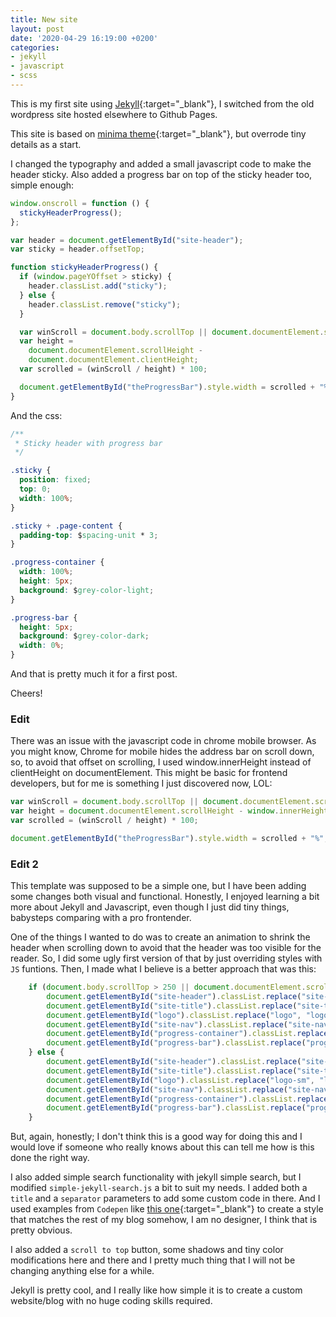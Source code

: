 ```yaml
---
title: New site
layout: post
date: '2020-04-29 16:19:00 +0200'
categories:
- jekyll
- javascript
- scss
---
```


This is my first site using [Jekyll](https://jekyllrb.com/){:target="_blank"}, I switched from the old wordpress site hosted elsewhere to Github Pages.

This site is based on [minima theme](https://github.com/jekyll/minima){:target="_blank"}, but overrode tiny details as a start.

I changed the typography and added a small javascript code to make the header sticky. Also added a progress bar on top of the sticky header too, simple enough:

```js
window.onscroll = function () {
  stickyHeaderProgress();
};

var header = document.getElementById("site-header");
var sticky = header.offsetTop;

function stickyHeaderProgress() {
  if (window.pageYOffset > sticky) {
    header.classList.add("sticky");
  } else {
    header.classList.remove("sticky");
  }

  var winScroll = document.body.scrollTop || document.documentElement.scrollTop;
  var height =
    document.documentElement.scrollHeight -
    document.documentElement.clientHeight;
  var scrolled = (winScroll / height) * 100;

  document.getElementById("theProgressBar").style.width = scrolled + "%";
}
```

And the css:

```css
/**
 * Sticky header with progress bar
 */

.sticky {
  position: fixed;
  top: 0;
  width: 100%;
}

.sticky + .page-content {
  padding-top: $spacing-unit * 3;
}

.progress-container {
  width: 100%;
  height: 5px;
  background: $grey-color-light;
}

.progress-bar {
  height: 5px;
  background: $grey-color-dark;
  width: 0%;
}
```

And that is pretty much it for a first post.

Cheers!

### Edit

There was an issue with the javascript code in chrome mobile browser. As you might know, Chrome for mobile hides the address bar on scroll down, so, to avoid that offset on scrolling, I used window.innerHeight instead of clientHeight on documentElement. This might be basic for frontend developers, but for me is something I just discovered now, LOL:

```js
var winScroll = document.body.scrollTop || document.documentElement.scrollTop;
var height = document.documentElement.scrollHeight - window.innerHeight;
var scrolled = (winScroll / height) * 100;

document.getElementById("theProgressBar").style.width = scrolled + "%";
```

### Edit 2

This template was supposed to be a simple one, but I have been adding some changes both visual and functional. Honestly, I enjoyed learning a bit more about Jekyll and Javascript, even though I just did tiny things, babysteps comparing with a pro frontender.

One of the things I wanted to do was to create an animation to shrink the header when scrolling down to avoid that the header was too visible for the reader. So, I did some ugly first version of that by just overriding styles with `JS` funtions. Then, I made what I believe is a better approach that was this:

```js
    if (document.body.scrollTop > 250 || document.documentElement.scrollTop > 250) {
        document.getElementById("site-header").classList.replace("site-header", "site-header-sm");
        document.getElementById("site-title").classList.replace("site-title", "site-title-sm");
        document.getElementById("logo").classList.replace("logo", "logo-sm");
        document.getElementById("site-nav").classList.replace("site-nav", "site-nav-sm");
        document.getElementById("progress-container").classList.replace("progress-container", "progress-container-sm");
        document.getElementById("progress-bar").classList.replace("progress-bar", "progress-bar-sm");
    } else {
        document.getElementById("site-header").classList.replace("site-header-sm", "site-header");
        document.getElementById("site-title").classList.replace("site-title-sm", "site-title");
        document.getElementById("logo").classList.replace("logo-sm", "logo");
        document.getElementById("site-nav").classList.replace("site-nav-sm", "site-nav");
        document.getElementById("progress-container").classList.replace("progress-container-sm", "progress-container");
        document.getElementById("progress-bar").classList.replace("progress-bar-sm", "progress-bar");
    }
```

But, again, honestly; I don't think this is a good way for doing this and I would love if someone who really knows about this can tell me how is this done the right way.

I also added simple search functionality with jekyll simple search, but I modified `simple-jekyll-search.js` a bit to suit my needs. I added both a `title` and a `separator` parameters to add some custom code in there. And I used examples from `Codepen` like [this one](https://codepen.io/Oddgson/pen/VPrYbv){:target="_blank"} to create a style that matches the rest of my blog somehow, I am no designer, I think that is pretty obvious.

I also added a `scroll to top` button, some shadows and tiny color modifications here and there and I pretty much thing that I will not be changing anything else for a while.

Jekyll is pretty cool, and I really like how simple it is to create a custom website/blog with no huge coding skills required.
